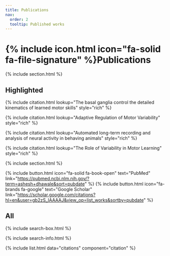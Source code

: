 ```yaml
---
title: Publications
nav:
  order: 2
  tooltip: Published works
---
```


# {% include icon.html icon="fa-solid fa-file-signature" %}Publications

{% include section.html %}

## Highlighted

{% include citation.html lookup="The basal ganglia control the detailed kinematics of learned motor skills" style="rich" %}

{% include citation.html lookup="Adaptive Regulation of Motor Variability" style="rich" %}

{% include citation.html lookup="Automated long-term recording and analysis of neural activity in behaving animals" style="rich" %}

{% include citation.html lookup="The Role of Variability in Motor Learning" style="rich" %}

{% include section.html %}

{%
  include button.html
  icon="fa-solid fa-book-open"
  text="PubMed"
  link="https://pubmed.ncbi.nlm.nih.gov/?term=ashesh+dhawale&sort=pubdate"
%}
{%
  include button.html
  icon="fa-brands fa-google"
  text="Google Scholar"
  link="https://scholar.google.com/citations?hl=en&user=gb2zS_IAAAAJ&view_op=list_works&sortby=pubdate"
%}

## All

{% include search-box.html %}

{% include search-info.html %}

{% include list.html data="citations" component="citation" %}
